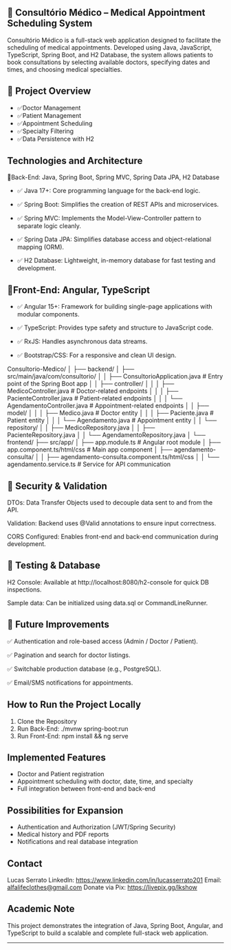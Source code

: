 ## 🏥 Consultório Médico – Medical Appointment Scheduling System

Consultório Médico is a full-stack web application designed to facilitate the scheduling of medical appointments. Developed using Java, JavaScript, TypeScript, Spring Boot, and H2 Database, the system allows patients to book consultations by selecting available doctors, specifying dates and times, and choosing medical specialties.

## 🧠 Project Overview

- ✅Doctor Management
- ✅Patient Management
- ✅Appointment Scheduling
- ✅Specialty Filtering
- ✅Data Persistence with H2

## Technologies and Architecture
🔹Back-End: Java, Spring Boot, Spring MVC, Spring Data JPA, H2 Database

- ✅ Java 17+: Core programming language for the back-end logic.

- ✅ Spring Boot: Simplifies the creation of REST APIs and microservices.

- ✅ Spring MVC: Implements the Model-View-Controller pattern to separate logic cleanly.

- ✅ Spring Data JPA: Simplifies database access and object-relational mapping (ORM).

- ✅ H2 Database: Lightweight, in-memory database for fast testing and development.

## 🔹Front-End: Angular, TypeScript

- ✅ Angular 15+: Framework for building single-page applications with modular components.

- ✅ TypeScript: Provides type safety and structure to JavaScript code.

- ✅ RxJS: Handles asynchronous data streams.

- ✅ Bootstrap/CSS: For a responsive and clean UI design.


Consultorio-Medico/
│
├── backend/
│   ├── src/main/java/com/consultorio/
│   │   ├── ConsultorioApplication.java          # Entry point of the Spring Boot app
│   │   ├── controller/
│   │   │   ├── MedicoController.java            # Doctor-related endpoints
│   │   │   ├── PacienteController.java          # Patient-related endpoints
│   │   │   └── AgendamentoController.java       # Appointment-related endpoints
│   │   ├── model/
│   │   │   ├── Medico.java                      # Doctor entity
│   │   │   ├── Paciente.java                    # Patient entity
│   │   │   └── Agendamento.java                 # Appointment entity
│   │   └── repository/
│   │       ├── MedicoRepository.java
│   │       ├── PacienteRepository.java
│   │       └── AgendamentoRepository.java
│
└── frontend/
    ├── src/app/
    │   ├── app.module.ts                        # Angular root module
    │   ├── app.component.ts/html/css            # Main app component
    │   ├── agendamento-consulta/
    │   │   ├── agendamento-consulta.component.ts/html/css
    │   │   └── agendamento.service.ts           # Service for API communication


## 🔐 Security & Validation
DTOs: Data Transfer Objects used to decouple data sent to and from the API.

Validation: Backend uses @Valid annotations to ensure input correctness.

CORS Configured: Enables front-end and back-end communication during development.

## 🧪 Testing & Database
H2 Console: Available at http://localhost:8080/h2-console for quick DB inspections.

Sample data: Can be initialized using data.sql or CommandLineRunner.

## 🚀 Future Improvements
✅ Authentication and role-based access (Admin / Doctor / Patient).

✅ Pagination and search for doctor listings.

✅ Switchable production database (e.g., PostgreSQL).

✅ Email/SMS notifications for appointments.



## How to Run the Project Locally
1. Clone the Repository
2. Run Back-End: ./mvnw spring-boot:run
3. Run Front-End: npm install && ng serve

## Implemented Features
- Doctor and Patient registration
- Appointment scheduling with doctor, date, time, and specialty
- Full integration between front-end and back-end

## Possibilities for Expansion
- Authentication and Authorization (JWT/Spring Security)
- Medical history and PDF reports
- Notifications and real database integration

## Contact
Lucas Serrato
LinkedIn: https://www.linkedin.com/in/lucasserrato201
Email: alfalifeclothes@gmail.com
Donate via Pix: https://livepix.gg/lkshow

## Academic Note
This project demonstrates the integration of Java, Spring Boot, Angular, and TypeScript to build a scalable and complete full-stack web application.

---

